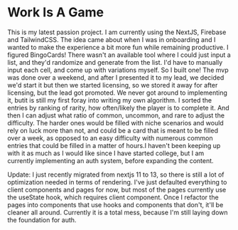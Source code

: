 # Work Is A Game

This is my latest passion project. I am currently using the NextJS, Firebase and TailwindCSS. The idea came about when I was in onboarding and I wanted to make the experience a bit more fun while remaining productive. I figured BingoCards! There wasn't an available tool where I could just input a list, and they'd randomize and generate from the list. I'd have to manually input each cell, and come up with variations myself. So I built one! The mvp was done over a weekend, and after I presented it to my lead, we decided we'd start it but then we started licensing, so we stored it away for after licensing, but the lead got promoted. We never got around to implementing it, butit is still my first foray into writing my own algorithm. I sorted the entries by ranking of rarity, how often/likely the player is to complete it. And then I can adjust what ratio of common, uncommon, and rare to adjust the difficulty.  The harder ones would be filled with niche scenarios and would rely on luck more than not, and could be a card that is meant to be filled over a week, as opposed to an easy difficulty with numerous common entries that could be filled in a matter of hours.I haven't been keeping up with it as much as I would like since I have started college, but I am currently implementing an auth system, before expanding the content.

Update: I just recently migrated from nextjs 11 to 13, so there is still a lot of optimization needed in terms of rendering. I've just defaulted everything to client components and pages for now, but most of the pages currently use the useState hook, which requires client component. Once I refactor the pages into components that use hooks and components that don't, it'll be cleaner all around. Currently it is a total mess, because I'm still laying down the foundation for auth. 
